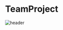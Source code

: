 # TeamProject

![header](https://capsule-render.vercel.app/api?type=Venom&color=0:EEFF00,100:a82da8&fontColor=0&animation=twinkling&height=300&section=header&text=team%20project&fontSize=90)
